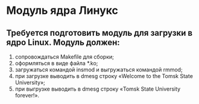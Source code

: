# Модуль ядра Линукс

## Требуется подготовить модуль для загрузки в ядро Linux. Модуль должен:

1. сопровождаться Makefile для сборки;
2. оформляться в виде файла *.ko;
3. загружаться командой insmod и выгружаться командой rmmod;
4. при загрузке выводить в dmesg строку «Welcome to the Tomsk State University»;
5. при выгрузке выводить в dmesg строку «Tomsk State University forever!».
